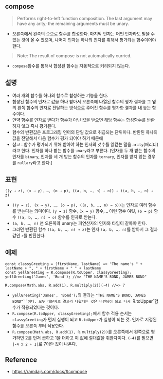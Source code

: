 ## compose
> Performs right-to-left function composition. The last argument may have any arity; the remaining arguments must be unary.
- 오른쪽에서 왼쪽의 순으로 함수를 합성한다. 마지막 인자는 어떤 인자라도 받을 수 있는 것이 올 수 있으며, 나머지 인자는 하나의 인자를 취해서 평가되는 함수이어야 한다.

> Note: The result of compose is not automatically curried.
- `compose`함수를 통해서 합성된 함수는 자동적으로 커리되지 않는다.

## 설명
- 여러 개의 함수를 하나의 함수로 합성하는 기능을 한다.
- 합성된 함수의 인자로 값을 하나 받아서 오른쪽에 나열된 함수의 평가 결과를 그 옆의 왼쪽 함수의 인자로 전달하는 방식으로 주어진 함수를 평가한 결과를 내 놓는 함수이다.
- 만약 함수를 인자로 받다가 함수가 아닌 값을 받으면 해당 함수는 합성함수를 반환하지 않고 즉시 평가된다.
- 함수의 반환값은 프로그래밍 언어의 단일 값으로 취급되는 단위이다. 반환된 하나의 값을 전달해서 다음 함수가 평가 되어야 하기 때문에
- 참고 : 함수가 평가되기 위해 받아야 하는 인자의 갯수를 읽컫는 말을 `arity`(애리티)라고 한다. 인자를 하나 받는 함수를 `unary`라고 부른다. (인자를 두 개 받는 함수의 인자를 `binary`, 인자를 세 개 받는 함수의 인자를 `ternary`, 인자를 받지 않는 경우를 `nullary`라고 한다.)

## 표현
```
((y → z), (x → y), …, (o → p), ((a, b, …, n) → o)) → ((a, b, …, n) → z)
```
- `((y → z), (x → y), …, (o → p), ((a, b, …, n) → o))`는 인자로 여러 함수를 받는다는 의미이다. `(y → z)` 함수, `(x → y)` 함수, `…` 이런 함수 여럿, `(o → p)` 함수 `((a, b, …, n) → o)` 함수를 인자로 받는다.
- `(a, b, …, n)` 맨 오른쪽의 unary는 피연산자의 인자와 타입이 같아야 한다.
- 그러면 반환된 함수 `((a, b, …, n) → z)`는 인자 `(a, b, …, n)`를 받아서 그 결과 값인 `z`를 반환한다.

## 예제
```
const classyGreeting = (firstName, lastName) => "The name's " + lastName + ", " + firstName + " " + lastName
const yellGreeting = R.compose(R.toUpper, classyGreeting);
yellGreeting('James', 'Bond'); //=> "THE NAME'S BOND, JAMES BOND"

R.compose(Math.abs, R.add(1), R.multiply(2))(-4) //=> 7
```
- `yellGreeting('James', 'Bond');`의 결과는 `"THE NAME'S BOND, JAMES BOND"``이다. 모두 대문자로 결과가 나왔다는 것은 바인딩이 되고 나서 `R.toUpper`함수가 적용되었다는 것이다.
- `R.compose(R.toUpper, classyGreeting);`에서 함수 적용 순서는 `classyGreeting`가 먼저 실행이 되고 `R.toUpper`가 실행이 되는 것. 인자로 지정된 함수를 오른쪽 부터 적용한다.
- `R.compose(Math.abs, R.add(1), R.multiply(2))`를 오른쪽에서 왼쪽으로 평가하면 2를 먼저 곱하고 1을 더하고 이 값에 절대값을 취한다이다. `(-4)`를 받으면 `|-4 x 2 + 1|`로 7이란 값이 나온다.

## Reference
- https://ramdajs.com/docs/#compose

